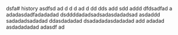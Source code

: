 dsfa# history
asdfsd
ad
d
d
d
ad
d
dd
dds
add
sdd
addd
dfdsadfad
a
adadasdadfadadadad
dsddddadadsadsadasdadadsad
asdaddd
sadadadsadadad
ddasdadadad
dsadadadasdadadad
add
adadad
asdadadadad
adasdf
ad
